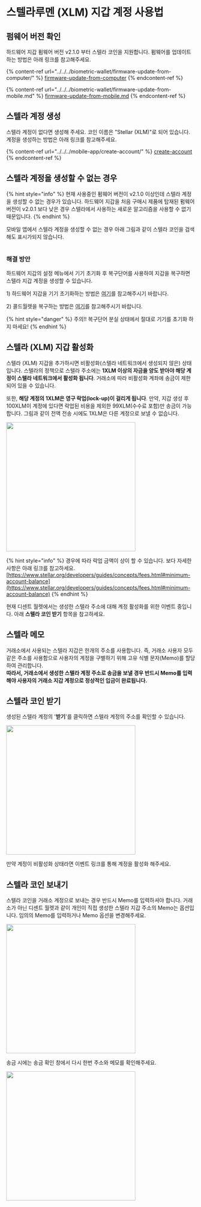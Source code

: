 # 스텔라루멘 (XLM) 지갑 계정 사용법

## 펌웨어 버전 확인

하드웨어 지갑 펌웨어 버전 v2.1.0 부터 스텔라 코인을 지원합니다. 펌웨어를 업데이트하는 방법은 아래 링크를 참고해주세요.

{% content-ref url="../../../biometric-wallet/firmware-update-from-computer/" %}
[firmware-update-from-computer](../../../biometric-wallet/firmware-update-from-computer/)
{% endcontent-ref %}

{% content-ref url="../../../biometric-wallet/firmware-update-from-mobile.md" %}
[firmware-update-from-mobile.md](../../../biometric-wallet/firmware-update-from-mobile.md)
{% endcontent-ref %}

## 스텔라 계정 생성

스텔라 계정이 없다면 생성해 주세요. 코인 이름은 "Stellar (XLM)"로 되어 있습니다.  계정을 생성하는 방법은 아래 링크를 참고해주세요.

{% content-ref url="../../../mobile-app/create-account/" %}
[create-account](../../../mobile-app/create-account/)
{% endcontent-ref %}

## 스텔라 계정을 생성할 수 없는 경우&#x20;

{% hint style="info" %}
현재 사용중인 펌웨어 버전이 v2.1.0 이상인데 스텔라 계정을 생성할 수 없는 경우가 있습니다. 하드웨어 지갑을 처음 구매시 제품에 탑재된 펌웨어 버전이 v2.0.1 보다 낮은 경우 스텔라에서 사용하는 새로운 알고리즘을 사용할 수 없기 때문입니다.
{% endhint %}

모바일 앱에서 스텔라 계정을 생성할 수 없는 경우 아래 그림과 같이 스텔라 코인을 검색해도 표시가되지 않습니다.

<div align="left">

<img src="../../../.gitbook/assets/스텔라01.png" alt="">

</div>

### 해결 방안

하드웨어 지갑의 설정 메뉴에서 기기 초기화 후 복구단어를 사용하여 지갑을 복구하면 스텔라 지갑 계정을 생성할 수 있습니다.

1\) 하드웨어 지갑을 기기 초기화하는 방법은 [여기](https://userguide.dcentwallet.com/v/kr/biometric-wallet/setting-menu#undefined-8)를 참고해주시기 바랍니다.

2\) 콜드월렛을 복구하는 방법은 [여기](https://userguide.dcentwallet.com/v/kr/biometric-wallet/recovery)를 참고해주시기 바랍니다.&#x20;

{% hint style="danger" %}
주의!! 복구단어 분실 상태에서 절대로 기기를 초기화 하지 마세요!&#x20;
{% endhint %}

## 스텔라 (XLM) 지갑 활성화

스텔라 (XLM) 지갑을 추가하시면 비활성화(스텔라 네트워크에서 생성되지 않은) 상태입니다. 스텔라의 정책으로 스텔라 주소에는 **1XLM 이상의 자금을 양도 받아야 해당 계정이 스텔라 네트워크에서 활성화 됩니다**. 거래소에 따라 비활성화 계좌에 송금이 제한되어 있을 수 있습니다.&#x20;

또한, **해당 계정의 1XLM은 영구 락업(lock-up)이 걸리게 됩니다**. 만약, 지갑 생성 후 100XLM이 계정에 있다면 락업된 비용을 제외한 99XLM(수수료 포함)만 송금이 가능합니다. 그림과 같이 전액 전송 시에도 1XLM은 다른 계정으로 보낼 수 없습니다.

<div align="left">

<img src="../../../.gitbook/assets/스텔라02.png" alt="" width="344">

</div>

{% hint style="info" %}
경우에 따라 락업 금액이 상이 할 수 있습니다. 보다 자세한 사항은 아래 링크를 참고하세요.\
[https://www.stellar.org/developers/guides/concepts/fees.html#minimum-account-balance](https://www.stellar.org/developers/guides/concepts/fees.html#minimum-account-balance)
{% endhint %}

현재 디센트 월렛에서는 생성한 스텔라 주소에 대해 계정 활성화를 위한 이벤트 중입니다. 아래 **스텔라 코인 받기** 항목을 참고하세요.&#x20;

## 스텔라 메모

거래소에서 사용되는 스텔라 지갑은 한개의 주소를 사용합니다. 즉, 거래소 사용자 모두 같은 주소를 사용함으로 사용자의 계정을 구별하기 위해 고유 식별 문자(Memo)를 할당하여 관리합니다.\
**따라서, 거래소에서 생성한 스텔라 계정 주소로 송금을 보낼 경우 반드시 Memo를 입력해야 사용자의 거래소 지갑 계정으로 정상적인 입금이 완료됩니다.**

## 스텔라 코인 받기

생성된 스텔라 계정의 '**받기**'를 클릭하면 스텔라 계정의 주소를 확인할 수 있습니다.

<div align="left">

<img src="../../../.gitbook/assets/스텔라03.png" alt="" width="344">

</div>

&#x20;만약 계정이 비활성화 상태라면 이벤트 링크를 통해 계정을 활성화 해주세요.

## 스텔라 코인 보내기

스텔라 코인을 거래소 계정으로 보내는 경우 반드시 Memo를 입력하셔야 합니다. 거래소가 아닌 디센트 월렛과 같이 개인이 직접 생성한 스텔라 지갑 주소의 Memo는 옵션입니다. 임의의 Memo를 입력하거나 Memo 옵션을 변경해주세요.

<div align="left">

<img src="../../../.gitbook/assets/스텔라04.png" alt="" width="344">

</div>

송금 시에는 송금 확인 창에서 다시 한번 주소와 메모를 확인해주세요.

<div align="left">

<img src="../../../.gitbook/assets/스텔라05.png" alt="" width="344">

</div>

